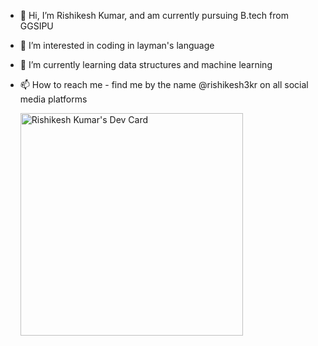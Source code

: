 - 👋 Hi, I’m Rishikesh Kumar, and am currently pursuing B.tech from GGSIPU
- 👀 I’m interested in coding in layman's language
- 🌱 I’m currently learning data structures and machine learning
- 📫 How to reach me - find me by the name @rishikesh3kr on all social media platforms

  <a href="https://app.daily.dev/rishikesh3kr"><img src="https://api.daily.dev/devcards/v2/u8yMgLSbdX8nVzhL5LtJP.png?r=1wt&type=default" width="356" alt="Rishikesh Kumar's Dev Card"/></a>

<!---
rishikesh3kr/rishikesh3kr is a ✨ special ✨ repository because its `README.md` (this file) appears on your GitHub profile.
You can click the Preview link to take a look at your changes.
--->
